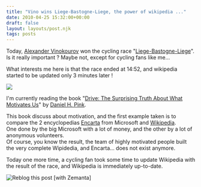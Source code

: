 ```yaml
---
title: "Vino wins Liege-Bastogne-Liege, the power of wikipedia ..."
date: 2010-04-25 15:32:00+00:00
draft: false
layout: layouts/post.njk
tags: posts
---
```


Today, [Alexander Vinokourov](http://en.wikipedia.org/wiki/Alexander_Vinokourov) won the cycling race "[Liege-Bastogne-Liege](http://en.wikipedia.org/wiki/Li%C3%A8ge%E2%80%93Bastogne%E2%80%93Li%C3%A8ge)".  
Is it really important ? Maybe not, except for cycling fans like me...  
  
What interests me here is that the race ended at 14:52, and wikipedia started to be updated only 3 minutes later !  
  


[![](http://2.bp.blogspot.com/_qPEVGvgxgu4/S9RbN5hzOtI/AAAAAAAAGeY/ohVN-lfFTek/s640/ScreenHunter_04+Apr.+25+17.08.gif)
](http://2.bp.blogspot.com/_qPEVGvgxgu4/S9RbN5hzOtI/AAAAAAAAGeY/ohVN-lfFTek/s1600/ScreenHunter_04+Apr.+25+17.08.gif)

  


  


I'm currently reading the book "[Drive: The Surprising Truth About What Motivates Us](http://www.amazon.com/Drive-Surprising-Truth-About-Motivates/dp/1594488843/ref=sr_1_1?ie=UTF8&s=books&qid=1272208951&sr=1-1)" by [Daniel H. Pink](http://en.wikipedia.org/wiki/Daniel_H._Pink).  
  
This book discuss about motivation, and the first example taken is to compare the 2 encyclopedias [Encarta](http://en.wikipedia.org/wiki/Encarta) from Microsoft and [Wikipedia](http://en.wikipedia.org/wiki/Wikipedia).  
One done by the big Microsoft with a lot of money, and the other by a lot of anonymous volunteers.  
Of course, you know the result, the team of highly motivated people built the very complete Wipidedia, and Encarta... does not exist anymore.  
  
Today one more time, a cycling fan took some time to update Wikipedia with the result of the race, and Wikipedia is immediately up-to-date.  
  


![Reblog this post [with Zemanta]](http://img.zemanta.com/reblog_e.png?x-id=ba6f24bb-6813-4cb8-bb30-fe4ff82b0f94)

